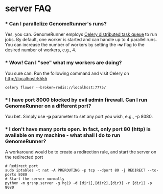 

server FAQ
========================================================

### * Can I parallelize GenomeRunner's runs?

Yes, you can. GenomeRunner employs [Celery distributed task queue](https://github.com/mher/flower) to run jobs. By default, one worker is started and can handle up to 4 parallel runs. You can increase the number of workers by setting the **-w** flag to the desired number of workers, e.g., 4.

### * Wow! Can I "see" what my workers are doing?

You sure can. Run the following command and visit Celery on [http://localhost:5555](http://localhost:5555)
```
celery flower --broker=redis://localhost:7775/
```

### * I have port 8000 blocked by ~~evil admin~~ firewall. Can I run GenomeRunner on a different port?

You bet. Simply use **-p** parameter to set any port you wish, e.g., -p 8080.

### * I don't have many ports open. In fact, only port 80 (http) is available on my machine - what shall I do to run GenomeRunner?

A workaround would be to create a redirection rule, and start the server on the redirected port
```
# Redirect port
sudo iptables -t nat -A PREROUTING -p tcp --dport 80 -j REDIRECT --to-ports 8080
# Start the server normally
python -m grsnp.server -g hg19 -d [dir1],[dir2],[dir3] -r [dir1] -p 8080
```
